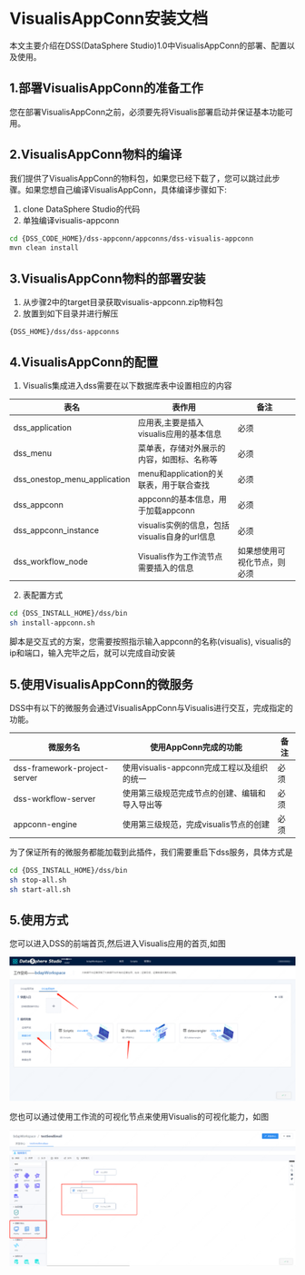 # VisualisAppConn安装文档

本文主要介绍在DSS(DataSphere Studio)1.0中VisualisAppConn的部署、配置以及使用。



## 1.部署VisualisAppConn的准备工作

您在部署VisualisAppConn之前，必须要先将Visualis部署启动并保证基本功能可用。



## 2.VisualisAppConn物料的编译

我们提供了VisualisAppConn的物料包，如果您已经下载了，您可以跳过此步骤。如果您想自己编译VisualisAppConn，具体编译步骤如下:
1. clone DataSphere Studio的代码
2. 单独编译visualis-appconn
```bash 
cd {DSS_CODE_HOME}/dss-appconn/appconns/dss-visualis-appconn
mvn clean install
```

## 3.VisualisAppConn物料的部署安装


1. 从步骤2中的target目录获取visualis-appconn.zip物料包
2. 放置到如下目录并进行解压
```
{DSS_HOME}/dss/dss-appconns
```



## 4.VisualisAppConn的配置

1. Visualis集成进入dss需要在以下数据库表中设置相应的内容

| 表名      | 表作用   | 备注                                   |
|-----------------|----------------|----------------------------------------|
| dss_application       | 应用表,主要是插入visualis应用的基本信息    | 必须                                   |
| dss_menu     | 菜单表，存储对外展示的内容，如图标、名称等 | 必须                                   |
| dss_onestop_menu_application | menu和application的关联表，用于联合查找 |                    必须                |
| dss_appconn      | appconn的基本信息，用于加载appconn  | 必须                                   |
| dss_appconn_instance  | visualis实例的信息，包括visualis自身的url信息   | 必须         |
| dss_workflow_node  | Visualis作为工作流节点需要插入的信息   | 如果想使用可视化节点，则必须         |


2. 表配置方式
``` bash 
cd {DSS_INSTALL_HOME}/dss/bin
sh install-appconn.sh
```
脚本是交互式的方案，您需要按照指示输入appconn的名称(visualis), visualis的ip和端口，输入完毕之后，就可以完成自动安装

## 5.使用VisualisAppConn的微服务

DSS中有以下的微服务会通过VisualisAppConn与Visualis进行交互，完成指定的功能。

| 微服务名      | 使用AppConn完成的功能   | 备注                                   |
|-----------------|----------------|----------------------------------------|
| dss-framework-project-server       | 使用visualis-appconn完成工程以及组织的统一    | 必须                                   |
| dss-workflow-server     | 使用第三级规范完成节点的创建、编辑和导入导出等| 必须                                   |
| appconn-engine | 使用第三级规范，完成visualis节点的创建 |                    必须                |
为了保证所有的微服务都能加载到此插件，我们需要重启下dss服务，具体方式是
```bash 
cd {DSS_INSTALL_HOME}/dss/bin
sh stop-all.sh
sh start-all.sh
```



## 5.使用方式
您可以进入DSS的前端首页,然后进入Visualis应用的首页,如图

![Visualis嵌入DSS](../Images/安装部署/VisualisAppConn部署/DSS-Visualis.png)

您也可以通过使用工作流的可视化节点来使用Visualis的可视化能力，如图

![工作流使用可视化节点](../Images/安装部署/VisualisAppConn部署/Workflow-Visualis.png)
